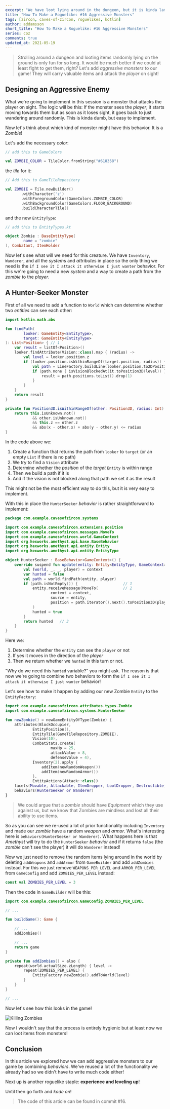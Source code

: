```yaml
---
excerpt: "We have loot lying around in the dungeon, but it is kinda lame. Let's create a new type of monster which will carry these!"
title: "How To Make a Roguelike: #16 Aggressive Monsters"
tags: [zircon, caves-of-zircon, roguelikes, kotlin]
author: addamsson
short_title: "How To Make a Roguelike: #16 Aggressive Monsters"
series: coz
comments: true
updated_at: 2021-05-19
---
```


> Strolling around a dungeon and looting items randomly lying on the ground is only fun for so long. It would be much better if we could at least fight to get them, right? Let's add *aggressive monsters* to our game! They will carry valuable items and attack the *player* on sight!

## Designing an Aggressive Enemy

What we're going to implement in this session is a monster that attacks the player on sight. The logic will be this: If the monster sees the *player*, it starts moving towards them but as soon as it loses sight, it goes back to just wandering around randomly. This is kinda dumb, but easy to implement.

Now let's think about which kind of monster might have this behavior. It is a *Zombie*!

Let's add the necessary *color*:

```kotlin
// add this to GameColors

val ZOMBIE_COLOR = TileColor.fromString("#618358")
```

the *tile* for it:
 
 ```kotlin
// Add this to GameTileRepository

val ZOMBIE = Tile.newBuilder()
        .withCharacter('z')
        .withForegroundColor(GameColors.ZOMBIE_COLOR)
        .withBackgroundColor(GameColors.FLOOR_BACKGROUND)
        .buildCharacterTile()
```

and the new `EntityType`:

```kotlin
// add this to EntityTypes.kt

object Zombie : BaseEntityType(
        name = "zombie"
), Combatant, ItemHolder
```

Now let's see what will we need for this creature. We have `Inventory`, `Wanderer`, and all the *system*s and *attribute*s in place so the only thing we need is the `if I see it I attack it otherwise I just wanter` behavior. For this we're going to need a new *system* and a way to create a path from the *zombie* to the *player*.

## A Hunter-Seeker Monster

First of all we need to add a function to `World` which can determine whether two *entities* can see each other:

```kotlin
import kotlin.math.abs

fun findPath(
        looker: GameEntity<EntityType>,
        target: GameEntity<EntityType>
): List<Position> { // 1
    var result = listOf<Position>()
    looker.findAttribute(Vision::class).map { (radius) ->                   // 2
        val level = looker.position.z
        if (looker.position.isWithinRangeOf(target.position, radius)) {     // 3
            val path = LineFactory.buildLine(looker.position.to2DPosition(), target.position.to2DPosition())  // 4
            if (path.none { isVisionBlockedAt(it.toPosition3D(level)) }) {  // 5
                result = path.positions.toList().drop(1)
            }
        }
    }
    return result
}

private fun Position3D.isWithinRangeOf(other: Position3D, radius: Int): Boolean {
    return this.isUnknown.not()
            && other.isUnknown.not()
            && this.z == other.z
            && abs(x - other.x) + abs(y - other.y) <= radius
}
```

In the code above we:

1. Create a function that returns the path from `looker` to `target` (or an empty `List` if there is no path)
2. We try to find a `Vision` attribute
3. Determine whether the *position* of the *target* `Entity` is within range
4. Then we build a path if it is
5. And if the vision is not blocked along that path we set it as the result

This might not be the most efficient way to do this, but it is very easy to implement.

With this in place the `HunterSeeker` *behavior* is rather straightforward to implement:

```kotlin
package com.example.cavesofzircon.systems

import com.example.cavesofzircon.extensions.position
import com.example.cavesofzircon.messages.MoveTo
import com.example.cavesofzircon.world.GameContext
import org.hexworks.amethyst.api.base.BaseBehavior
import org.hexworks.amethyst.api.entity.Entity
import org.hexworks.amethyst.api.entity.EntityType

object HunterSeeker : BaseBehavior<GameContext>() {
    override suspend fun update(entity: Entity<EntityType, GameContext>, context: GameContext): Boolean {
        val (world, _, _, player) = context
        var hunted = false
        val path = world.findPath(entity, player)
        if (path.isNotEmpty()) {                    // 1
            entity.receiveMessage(MoveTo(           // 2
                    context = context,
                    source = entity,
                    position = path.iterator().next().toPosition3D(player.position.z))
            )    
            hunted = true
        }
        return hunted   // 3
    }
}
```

Here we:

1. Determine whether the `entity` can see the `player` or not
2. If yes it moves in the direction of the *player*
3. Then we return whether we `hunted` in this turn or not.

"Why do we need this `hunted` variable?" you might ask. The reason is that now we're going to combine two behaviors to form the `if I see it I attack it otherwise I just wanter` behavior!

Let's see how to make it happen by adding our new Zombie `Entity` to the `EntityFactory`:

```kotlin
import com.example.cavesofzircon.attributes.types.Zombie
import com.example.cavesofzircon.systems.HunterSeeker

fun newZombie() = newGameEntityOfType(Zombie) {
    attributes(BlockOccupier,
            EntityPosition(),
            EntityTile(GameTileRepository.ZOMBIE),
            Vision(10),
            CombatStats.create(
                    maxHp = 25,
                    attackValue = 8,
                    defenseValue = 4),
            Inventory(2).apply {
                addItem(newRandomWeapon())
                addItem(newRandomArmor())
            },
            EntityActions(Attack::class))
    facets(Movable, Attackable, ItemDropper, LootDropper, Destructible)
    behaviors(HunterSeeker or Wanderer)
}
```

> We could argue that a *zombie* should have *Equipment* which they use against us, but we know that Zombies are mindless and lost all their ability to use items.

So as you can see we re-used a lot of prior functionality including `Inventory` and made our *zombie* have a random *weapon* and *armor*. What's interesting here is `behaviors(HunterSeeker or Wanderer)`. What happens here is that *Amethyst* will try to do the `HunterSeeker` *behavior* and if it returns `false` (the *zombie* can't see the player) it will do `Wanderer` instead!

Now we just need to remove the random items lying around in the world by deleting `addWeapons` and `addArmor` from `GameBuilder` and add `addZombies` instead. For this we just remove `WEAPONS_PER_LEVEL` and `ARMOR_PER_LEVEL` from `GameConfig` and add `ZOMBIES_PER_LEVEL` instead:

```kotlin
const val ZOMBIES_PER_LEVEL = 3
```

Then the code in `GameBuilder` will be this:

```kotlin
import com.example.cavesofzircon.GameConfig.ZOMBIES_PER_LEVEL

// ...

fun buildGame(): Game {

    // ...
    addZombies()

    // ...
    return game
}

private fun addZombies() = also {
    repeat(world.actualSize.zLength) { level ->
        repeat(ZOMBIES_PER_LEVEL) {
            EntityFactory.newZombie().addToWorld(level)
        }
    }
}

// ...
```

Now let's see how this looks in the game!

![Killing Zombies](/assets/img/killing_zombies.gif)

Now I wouldn't say that the process is entirely hygienic but at least now we can loot items from monsters!

## Conclusion

In this article we explored how we can add aggressive monsters to our game by combining *behaviors*. We've reused a lot of the functionality we already had so we didn't have to write much code either!

Next up is another roguelike staple: **experience and leveling up**!

Until then go forth and *kode on*!
 
> The code of this article can be found in commit #16.
